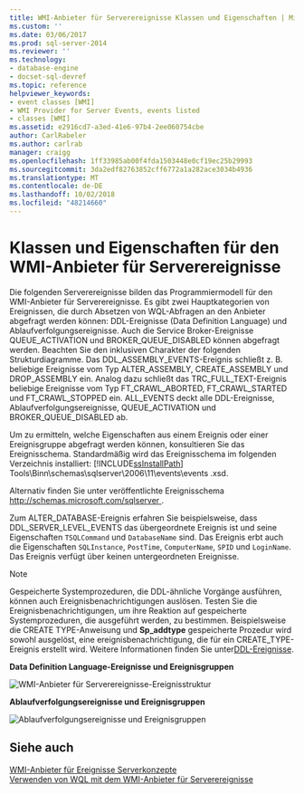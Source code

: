 ```yaml
---
title: WMI-Anbieter für Serverereignisse Klassen und Eigenschaften | Microsoft-Dokumentation
ms.custom: ''
ms.date: 03/06/2017
ms.prod: sql-server-2014
ms.reviewer: ''
ms.technology:
- database-engine
- docset-sql-devref
ms.topic: reference
helpviewer_keywords:
- event classes [WMI]
- WMI Provider for Server Events, events listed
- classes [WMI]
ms.assetid: e2916cd7-a3ed-41e6-97b4-2ee060754cbe
author: CarlRabeler
ms.author: carlrab
manager: craigg
ms.openlocfilehash: 1ff33985ab00f4fda1503448e0cf19ec25b29993
ms.sourcegitcommit: 3da2edf82763852cff6772a1a282ace3034b4936
ms.translationtype: MT
ms.contentlocale: de-DE
ms.lasthandoff: 10/02/2018
ms.locfileid: "48214660"
---
```

# <a name="wmi-provider-for-server-events-classes-and-properties"></a>Klassen und Eigenschaften für den WMI-Anbieter für Serverereignisse
  Die folgenden Serverereignisse bilden das Programmiermodell für den WMI-Anbieter für Serverereignisse. Es gibt zwei Hauptkategorien von Ereignissen, die durch Absetzen von WQL-Abfragen an den Anbieter abgefragt werden können: DDL-Ereignisse (Data Definition Language) und Ablaufverfolgungsereignisse. Auch die Service Broker-Ereignisse QUEUE_ACTIVATION und BROKER_QUEUE_DISABLED können abgefragt werden. Beachten Sie den inklusiven Charakter der folgenden Strukturdiagramme. Das DDL_ASSEMBLY_EVENTS-Ereignis schließt z. B. beliebige Ereignisse vom Typ ALTER_ASSEMBLY, CREATE_ASSEMBLY und DROP_ASSEMBLY ein. Analog dazu schließt das TRC_FULL_TEXT-Ereignis beliebige Ereignisse vom Typ FT_CRAWL_ABORTED, FT_CRAWL_STARTED und FT_CRAWL_STOPPED ein. ALL_EVENTS deckt alle DDL-Ereignisse, Ablaufverfolgungsereignisse, QUEUE_ACTIVATION und BROKER_QUEUE_DISABLED ab.  
  
 Um zu ermitteln, welche Eigenschaften aus einem Ereignis oder einer Ereignisgruppe abgefragt werden können, konsultieren Sie das Ereignisschema. Standardmäßig wird das Ereignisschema im folgenden Verzeichnis installiert: [!INCLUDE[ssInstallPath](../../includes/ssinstallpath-md.md)] Tools\Binn\schemas\sqlserver\2006\11\events\events .xsd.  
  
 Alternativ finden Sie unter veröffentlichte Ereignisschema [ http://schemas.microsoft.com/sqlserver ](http://go.microsoft.com/fwlink/?linkid=43100).  
  
 Zum ALTER_DATABASE-Ereignis erfahren Sie beispielsweise, dass DDL_SERVER_LEVEL_EVENTS das übergeordnete Ereignis ist und seine Eigenschaften `TSQLCommand` und `DatabaseName` sind. Das Ereignis erbt auch die Eigenschaften `SQLInstance`, `PostTime`, `ComputerName`, `SPID` und `LoginName`. Das Ereignis verfügt über keinen untergeordneten Ereignisse.  
  
> [!NOTE]  
>  Gespeicherte Systemprozeduren, die DDL-ähnliche Vorgänge ausführen, können auch Ereignisbenachrichtigungen auslösen. Testen Sie die Ereignisbenachrichtigungen, um ihre Reaktion auf gespeicherte Systemprozeduren, die ausgeführt werden, zu bestimmen. Beispielsweise die CREATE TYPE-Anweisung und **Sp_addtype** gespeicherte Prozedur wird sowohl ausgelöst, eine ereignisbenachrichtigung, die für ein CREATE_TYPE-Ereignis erstellt wird. Weitere Informationen finden Sie unter[DDL-Ereignisse](../../relational-databases/triggers/ddl-events.md).  
  
 **Data Definition Language-Ereignisse und Ereignisgruppen**  
  
 ![WMI-Anbieter für Serverereignisse-Ereignisstruktur](../../../2014/database-engine/dev-guide/media/sql-wmi-ddl-events-ktm.gif "WMI-Anbieter für Serverereignisse-Ereignisstruktur")  
  
 **Ablaufverfolgungsereignisse und Ereignisgruppen**  
  
 ![Ablaufverfolgungsereignisse und Ereignisgruppen](../../../2014/database-engine/dev-guide/media/sql-wmi-trc-all-events.gif "Ablaufverfolgungsereignisse und Ereignisgruppen")  
  
## <a name="see-also"></a>Siehe auch  
 [WMI-Anbieter für Ereignisse Serverkonzepte](../../relational-databases/wmi-provider-server-events/wmi-provider-for-server-events-concepts.md)   
 [Verwenden von WQL mit dem WMI-Anbieter für Serverereignisse](../../relational-databases/wmi-provider-server-events/using-wql-with-the-wmi-provider-for-server-events.md)  
  
  
